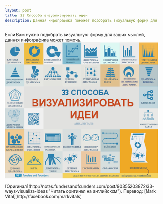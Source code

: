 ```yaml
---
layout: post
title: 33 Способа визуализировать идеи
description: Данная инфографика поможет подобрать визуальную форму для ваших мыслей
---
```


Если Вам нужно подобрать визуальную форму для ваших мыслей, данная инфографика может помочь.
![Как появился Pinterest - инфографика](/img/33-sposoba-vizualizirovat-idei.jpg)
<p class="credits">[Оригинал](http://notes.fundersandfounders.com/post/90355203872/33-ways-visualize-ideas "Читать оригинал на английском"). Перевод: [Mark Vital](http://facebook.com/markvitals)</p>
